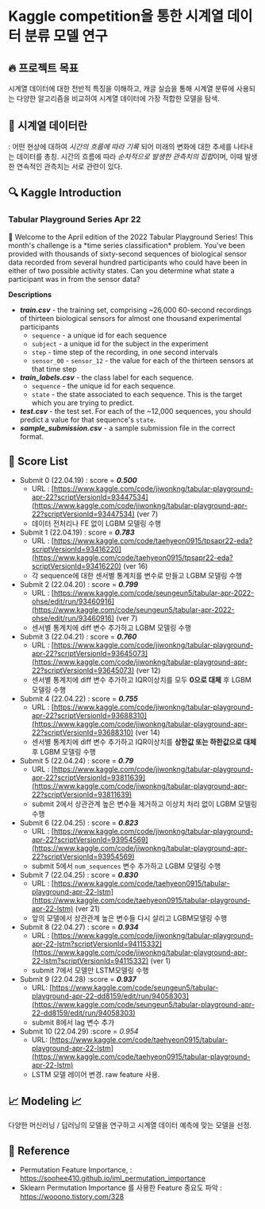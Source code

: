 # Kaggle competition을 통한 시계열 데이터 분류 모델 연구


## :fire: 프로젝트 목표 

시계열 데이터에 대한 전반적 특징을 이해하고, 
캐글 실습을 통해 시계열 분류에 사용되는 다양한 알고리즘을 비교하여
시계열 데이터에 가장 적합한 모델을 탐색.

## :memo: 시계열 데이터란 
: 어떤 현상에 대하여 *시간의 흐름에 따라 기록* 되어 미래의 변화에 대한 추세를 나타내는 데이터를 총칭.
시간의 흐름에 따라 *순차적으로 발생한 관측치의 집합*이며, 이때 발생한 연속적인 관측치는 서로 관련이 있다.


## :mag: Kaggle Introduction 

### Tabular Playground Series Apr 22

<aside>
📌 Welcome to the April edition of the 2022 Tabular Playground Series! This month's challenge is a *time series classification* problem.
You've been provided with thousands of sixty-second sequences of biological sensor data recorded from several hundred participants who could have been in either of two possible activity states. Can you determine what state a participant was in from the sensor data?

</aside>

**Descriptions**

- ***train.csv*** - the training set, comprising ~26,000 60-second recordings of thirteen biological sensors for almost one thousand experimental participants
    - `sequence` - a unique id for each sequence
    - `subject` - a unique id for the subject in the experiment
    - `step` - time step of the recording, in one second intervals
    - `sensor_00` - `sensor_12` - the value for each of the thirteen sensors at that time step
- ***train_labels.csv*** - the class label for each sequence.
    - `sequence` - the unique id for each sequence.
    - `state` - the state associated to each sequence. This is the target which you are trying to predict.
- ***test.csv*** - the test set. For each of the ~12,000 sequences, you should predict a value for that sequence's `state`.
- ***sample_submission.csv*** - a sample submission file in the correct format.

## :page_facing_up: Score List 

- Submit 0 (22.04.19) : score = ***0.500***
    - URL : [https://www.kaggle.com/code/jiwonkng/tabular-playground-apr-22?scriptVersionId=93447534](https://www.kaggle.com/code/jiwonkng/tabular-playground-apr-22?scriptVersionId=93447534) (ver 7)
    - 데이터 전처리나 FE 없이 LGBM 모델링 수행
- Submit 1 (22.04.19) : score = ***0.783***
    - URL : [https://www.kaggle.com/code/taehyeon0915/tpsapr22-eda?scriptVersionId=93416220](https://www.kaggle.com/code/taehyeon0915/tpsapr22-eda?scriptVersionId=93416220) (ver 16)
    - 각 sequence에 대한 센서별 통계치를 변수로 만들고 LGBM 모델링 수행
- Submit 2 (22.04.20) : score = ***0.799***
    - URL : [https://www.kaggle.com/code/seungeun5/tabular-apr-2022-ohse/edit/run/93460916](https://www.kaggle.com/code/seungeun5/tabular-apr-2022-ohse/edit/run/93460916) (ver 7)
    - 센서별 통계치에 diff 변수 추가하고 LGBM 모델링 수행
- Submit 3 (22.04.21) : score = ***0.760***
    - URL : [https://www.kaggle.com/code/jiwonkng/tabular-playground-apr-22?scriptVersionId=93645073](https://www.kaggle.com/code/jiwonkng/tabular-playground-apr-22?scriptVersionId=93645073) (ver 12)
    - 센서별 통계치에 diff 변수 추가하고 IQR이상치를 모두 **0으로 대체** 후 LGBM 모델링 수행
- Submit 4 (22.04.22) : score = ***0.755***
    - URL : [https://www.kaggle.com/code/jiwonkng/tabular-playground-apr-22?scriptVersionId=93688310](https://www.kaggle.com/code/jiwonkng/tabular-playground-apr-22?scriptVersionId=93688310) (ver 14)
    - 센서별 통계치에 diff 변수 추가하고 IQR이상치를 **상한값 또는 하한값으로 대체** 후 LGBM 모델링 수행
- Submit 5 (22.04.24) : score = ***0.79***
    - URL : [https://www.kaggle.com/code/jiwonkng/tabular-playground-apr-22?scriptVersionId=93811639](https://www.kaggle.com/code/jiwonkng/tabular-playground-apr-22?scriptVersionId=93811639)
    - submit 2에서 상관관계 높은 변수들 제거하고 이상치 처리 없이 LGBM 모델링 수행
- Submit 6 (22.04.25) : score = ***0.823***
    - URL : [https://www.kaggle.com/code/jiwonkng/tabular-playground-apr-22?scriptVersionId=93954569](https://www.kaggle.com/code/jiwonkng/tabular-playground-apr-22?scriptVersionId=93954569)
    - submit 5에서 `num_sequences` 변수 추가하고 LGBM 모델링 수행
- Submit 7 (22.04.25) : score = ***0.830***
    - URL : [https://www.kaggle.com/code/taehyeon0915/tabular-playground-apr-22-lstm](https://www.kaggle.com/code/taehyeon0915/tabular-playground-apr-22-lstm) (ver 21)
    - 앞의 모델에서 상관관계 높은 변수들 다시 살리고 LGBM모델링 수행
- Submit 8 (22.04.27) : score = ***0.934***
    - URL : [https://www.kaggle.com/code/jiwonkng/tabular-playground-apr-22-lstm?scriptVersionId=94115332](https://www.kaggle.com/code/jiwonkng/tabular-playground-apr-22-lstm?scriptVersionId=94115332) (ver 1)
    - submit 7에서 모델만 LSTM모델링 수행
- Submit 9 (22.04.28) :score = ***0.937***
    - URL: [https://www.kaggle.com/code/seungeun5/tabular-playground-apr-22-dd8159/edit/run/94058303](https://www.kaggle.com/code/seungeun5/tabular-playground-apr-22-dd8159/edit/run/94058303)
    - submit 8에서 lag 변수 추가
- Submit 10 (22.04.29) :score = *0.954*
    - URL: [https://www.kaggle.com/code/taehyeon0915/tabular-playground-apr-22-lstm](https://www.kaggle.com/code/taehyeon0915/tabular-playground-apr-22-lstm)
    - LSTM 모델 레이어 변경. raw feature 사용.


## :chart_with_upwards_trend: Modeling :chart_with_upwards_trend:

다양한 머신러닝 / 딥러닝의 모델을 연구하고 시계열 데이터 예측에 맞는 모델을 선정.



## 📃 Reference  
- Permutation Feature Importance, 
: https://soohee410.github.io/iml_permutation_importance
- Sklearn Permutation Importance 를 사용한 Feature 중요도 파악
: https://wooono.tistory.com/328


